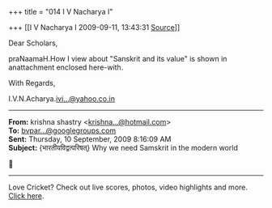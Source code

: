 +++
title = "014 I V Nacharya I"

+++
[[I V Nacharya I	2009-09-11, 13:43:31 [Source](https://groups.google.com/g/bvparishat/c/XPU2nF4QEoU)]]



Dear Scholars,

praNaamaH.How I view about "Sanskrit and its value" is shown in anattachment enclosed here-with.

With Regards,

I.V.N.Acharya.[ivi...@yahoo.co.in]()  

  

------------------------------------------------------------------------

**From:** krishna shastry \<[krishna...@hotmail.com]()\>  
**To:** [bvpar...@googlegroups.com]()  
**Sent:** Thursday, 10 September, 2009 8:16:09 AM  
**Subject:** {भारतीयविद्वत्परिषत्} Why we need Samskrit in the modern world  



------------------------------------------------------------------------

Love Cricket? Check out live scores, photos, video highlights and more. [Click here](http://in.rd.yahoo.com/tagline_cricket_2/*http://cricket.yahoo.com).

